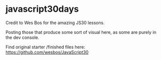 # javascript30days

Credit to Wes Bos for the amazing JS30 lessons. 

Posting those that produce some sort of visual here, as some are purely in the dev console. 

Find original starter /finished files here: https://github.com/wesbos/JavaScript30
